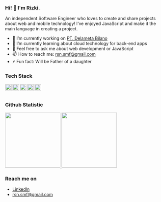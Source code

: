 ### Hi! 👋 I'm Rizki.

An independent Software Engineer who loves to create and share projects about web and mobile technology! I've enjoyed JavaScript and make it the main language in creating a project.

- 🔭 I’m currently working on <a href="https://delameta.com">PT. Delameta Bilano</a>
- 🌱 I’m currently learning about cloud technology for back-end apps
- 💬 Feel free to ask me about web development or JavaScript
- 📫 How to reach me: rsn.smf@gmail.com
- ⚡ Fun fact: Will be Father of a daughter

### Tech Stack
  <a href="#"><img align="left" alt="JavaScript" title="JavaScript" width="21px" src="https://upload.wikimedia.org/wikipedia/commons/9/99/Unofficial_JavaScript_logo_2.svg" /></a>
  <a href="https://nodejs.org/"><img align="left" alt="NodeJS" title="NodeJS" width="21px" src="https://seeklogo.com/images/N/nodejs-logo-FBE122E377-seeklogo.com.png" /></a>
  <a href="https://reactjs.org/"><img align="left" alt="React" title="React" width="21px" src="https://cdn.worldvectorlogo.com/logos/react-2.svg" /></a>
  <a href="https://hapi.dev/"><img align="left" alt="Hapi" title="Hapi (NodeJS HTTP Framework)" width="21px" src="https://avatars.githubusercontent.com/u/3774533?s=200&v=4" /></a>
  <a href="https://nextjs.org/"><img align="left" alt="Next" title="Next (React SSR Framework)" width="21px" src="https://iconape.com/wp-content/files/gm/82643/svg/next-js.svg" /></a>
  <br>
  <br>
  
### Github Statistic
<p align="left">
<a href="https://github.com/rizkisetyawan">
  <img height="180em" src="https://github-readme-stats-eight-theta.vercel.app/api?username=rizkisetyawan&show_icons=true&theme=algolia&include_all_commits=true&count_private=true"/>
  <img height="180em" src="https://github-readme-stats-eight-theta.vercel.app/api/top-langs/?username=rizkisetyawan&layout=compact&langs_count=8&theme=algolia"/>
</a>
</p>

### Reach me on
- <a href="https://linkedin.com/in/rizkisetyawan/">LinkedIn</a>
- rsn.smf@gmail.com
